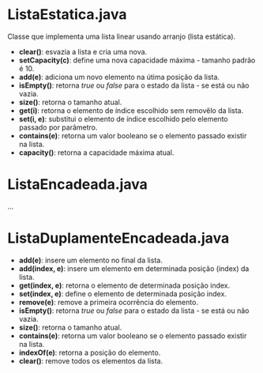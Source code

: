 # ListaEstatica.java
Classe que implementa uma lista linear usando arranjo (lista estática).
* **clear()**: esvazia a lista e cria uma nova.
* **setCapacity(c)**: define uma nova capacidade máxima - tamanho padrão é 10.
* **add(e)**: adiciona um novo elemento na útima posição da lista.
* **isEmpty()**: retorna *true* ou *false* para o estado da lista - se está ou não vazia.
* **size()**: retorna o tamanho atual.
* **get(i)**: retorna o elemento de índice escolhido sem removêlo da lista.
* **set(i, e)**: substitui o elemento de índice escolhido pelo elemento passado por parâmetro.
* **contains(e)**: retorna um valor booleano se o elemento passado existir na lista.
* **capacity()**: retorna a capacidade máxima atual.

# ListaEncadeada.java
...

# ListaDuplamenteEncadeada.java
* **add(**e**)**: insere um elemento no final da lista.
* **add(**index, e**)**: insere um elemento em determinada posição (index) da lista.
* **get(**index, e**)**: retorna o elemento de determinada posição index.
* **set(**index, e**)**: define o elemento de determinada posição index.
* **remove(**e**)**: remove a primeira ocorrência do elemento.
* **isEmpty()**: retorna *true* ou *false* para o estado da lista - se está ou não vazia.
* **size()**: retorna o tamanho atual.
* **contains(**e**)**: retorna um valor booleano se o elemento passado existir na lista.
* **indexOf(**e**)**: retorna a posição do elemento.
* **clear()**: remove todos os elementos da lista.
